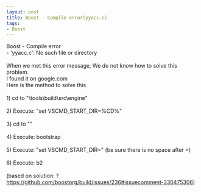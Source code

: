 ```yaml
---
layout: post
title: Boost - Compile error(yyacc.c)
tags:
- Boost
---
```

Boost - Compile error
<br/> - 'yyacc.c': No such file or directory
<br/>
<br/>When we met this error message, We do not know how to solve this problem.
<br/>I found it on google.com
<br/>Here is the method to solve this
<br/>
<br/>1) cd to "<boost base directory>\tools\build\src\engine"
<br/>
<br/>2) Execute: "set VSCMD_START_DIR=%CD%"
<br/>
<br/>3) cd to "<boost base directory>"
<br/>
<br/>4) Execute: bootstrap
<br/>
<br/>5) Execute: "set VSCMD_START_DIR=" (be sure there is no space after =)
<br/>
<br/>6) Execute: b2
<br/>
<br/>(based on solution: ?https://github.com/boostorg/build/issues/236#issuecomment-330475306)